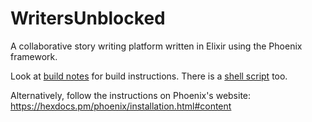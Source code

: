 # WritersUnblocked
A collaborative story writing platform written in Elixir using the Phoenix framework.

Look at [build notes](/linux-build-notes.md) for build instructions. 
There is a [shell script](/linux-build.sh) too.  

Alternatively, follow the instructions on Phoenix's website:  
https://hexdocs.pm/phoenix/installation.html#content  

